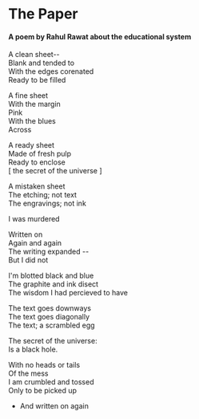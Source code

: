 # The Paper
#### A poem by Rahul Rawat about the educational system

A clean sheet--  
Blank and tended to  
With the edges corenated  
Ready to be filled

A fine sheet  
With the margin  
Pink  
With the blues  
Across  

A ready sheet  
Made of fresh pulp  
Ready to enclose  
[ the secret of the universe ]

A mistaken sheet  
The etching; not text  
The engravings; not ink  

I was murdered
  
Written on   
Again and again  
The writing expanded --  
But I did not  
  
I'm blotted black and blue  
The graphite and ink disect   
The wisdom I had percieved to have  
 
The text goes downways  
The text goes diagonally  
The text; a scrambled egg  

The secret of the universe:  
Is a black hole.  

With no heads or tails   
Of the mess  
I am crumbled and tossed  
Only to be picked up   
- And written on again 
